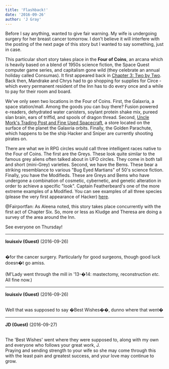 ```yaml
---
title: 'Flashback!'
date: '2016-09-26'
author: 'J Gray'
---
```


<p>Before I say anything, wanted to give fair warning. My wife is undergoing surgery for her breast cancer tomorrow. I don't believe it will interfere with the posting of the next page of this story but I wanted to say something, just in case.</p><p>This particular short story takes place in the <strong>Four of Coins</strong>, an arcana which is heavily based on a blend of 1950s science fiction, the Space Quest computer game series, and capitalism gone wild (they celebrate an annual holiday called Consumas). It first appeared back in <a href="/comics/242/" target="_blank">Chapter 3: Two by Two</a>. Back then, Mandrake and Chrys had to go shopping for supplies for Circe - which every permanent resident of the Inn has to do every once and a while to pay for their room and board.</p><p>We've only seen two locations in the Four of Coins. First, the Galaxria, a space station/mall. Among the goods you can buy there? Fusion powered e-readers, dehydrated water canisters, soylant protein shake mix, pureed slan brain, ears of triffid, and spools of dragon thread. Second, <a href="/comics/271/" target="_blank">Uncle Mork's Trading Post and Fine Used Spacecraft</a>, a store located on the surface of the planet the Galaxria orbits. Finally, the Golden Parachute, which happens to be the ship Hacker and Sniper are currently shooting pirates on.</p><p>There are what we in RPG circles would call three intelligent races native to the Four of Coins. The first are the Greys. These look quite similar to the famous grey aliens often talked about in UFO circles. They come in both tall and short (mini-Grey) varieties. Second, we have the Bems. These bear a striking resemblance to various "Bug Eyed Martians" of 50's science fiction. Finally, you have the Modifieds. These are Greys and Bems who have undergone a combination of cosmetic, cybernetic, and genetic alteration in order to achieve a specific "look". Captain Featherbeard's one of the more extreme examples of a Modified. You can see examples of all three species (please the very first appearance of Hacker) <a href="/comics/247/" target="_blank">here</a>.</p><p>@Fairportfan: As Aleena noted, this story takes place concurrently with the first act of Chapter Six. So, more or less as Kludge and Theresa are doing a survey of the area around the Inn.</p><p>See everyone on Thursday!</p>

---
**louisxiv (Guest)** (2016-09-26)

<br> �for the cancer surgery. Particularly for good surgeons, though good luck doesn�t go amiss.<br><br>(M'Lady went through the mill in '13-�14: mastectomy, reconstruction <i>etc. </i>All fine now.)<br>

---
**louisxiv (Guest)** (2016-09-26)

<br> Well that was supposed to say �Best Wishes��, dunno where that went�<br>

---
**JD (Guest)** (2016-09-27)

<br> The 'Best Wishes' went where they were supposed to, along with my own and everyone who follows your great work, J.&nbsp; <br>Praying and sending strength to your wife so she may come through this with the least pain and greatest success, and your love may continue to grow.<br>

